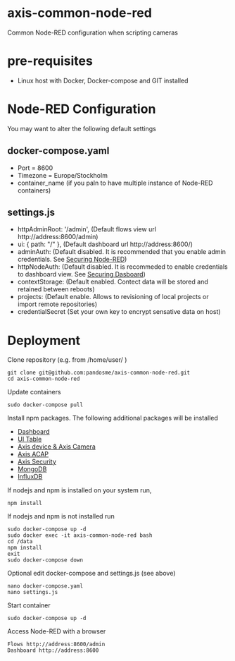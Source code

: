# axis-common-node-red
Common Node-RED configuration when scripting cameras

# pre-requisites
- Linux host with Docker, Docker-compose and GIT installed

# Node-RED Configuration
You may want to alter the following default settings

## docker-compose.yaml
- Port = 8600
- Timezone = Europe/Stockholm
- container_name (if you paln to have multiple instance of Node-RED containers)

## settings.js
- httpAdminRoot: '/admin',   (Default flows view url http://address:8600/admin)
- ui: { path: "/" },         (Default dashboard url http://address:8600/)
- adminAuth:                 (Default disabled.  It is recommended that you enable admin credentials.  See [Securing Node-RED](https://nodered.org/docs/user-guide/runtime/securing-node-red#editor--admin-api-security))
- httpNodeAuth:              (Default disabled.  It is recommeded to enable credentials to dashboard view. See [Securing Dasboard](https://nodered.org/docs/user-guide/runtime/securing-node-red#http-node-security))
- contextStorage:            (Default enabled.  Contect data will be stored and retained between reboots)
- projects:                  (Default enable.  Allows to revisioning of local projects or import remote repositories)  
- credentialSecret           (Set your own key to encrypt sensative data on host)

# Deployment
Clone repository (e.g. from /home/user/ )
```
git clone git@github.com:pandosme/axis-common-node-red.git
cd axis-common-node-red
```
Update containers
```
sudo docker-compose pull
```
Install npm packages. 
The following additional packages will be installed
- [Dashboard](https://flows.nodered.org/node/node-red-dashboard)
- [UI Table](https://flows.nodered.org/node/node-red-node-ui-table)
- [Axis device & Axis Camera](https://flows.nodered.org/node/node-red-contrib-axis-device)
- [Axis ACAP](https://flows.nodered.org/node/node-red-contrib-axis-acap)
- [Axis Security](https://flows.nodered.org/node/node-red-contrib-axis-security)
- [MongoDB](https://flows.nodered.org/node/node-red-node-mongodb)
- [InfluxDB](https://flows.nodered.org/node/node-red-contrib-influxdb)

If nodejs and npm is installed on your system run,
```
npm install
```
If nodejs and npm is not installed run
```
sudo docker-compose up -d
sudo docker exec -it axis-common-node-red bash
cd /data
npm install
exit
sudo docker-compose down
```
Optional edit docker-compose and settings.js (see above)
```
nano docker-compose.yaml
nano settings.js
```
Start container
```
sudo docker-compose up -d
```
Access Node-RED with a browser
```
Flows http://address:8600/admin
Dashboard http://address:8600
```
